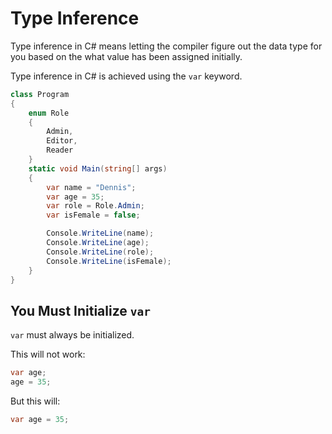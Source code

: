 # Type Inference
Type inference in C# means letting the compiler figure out the data type for you based on the what value has been assigned initially.

Type inference in C# is achieved using the `var` keyword.
```cs
class Program
{
    enum Role
    {
        Admin,
        Editor,
        Reader
    }
    static void Main(string[] args)
    {
        var name = "Dennis";
        var age = 35;
        var role = Role.Admin;
        var isFemale = false;

        Console.WriteLine(name);
        Console.WriteLine(age);
        Console.WriteLine(role);
        Console.WriteLine(isFemale);
    }
}
```

## You Must Initialize `var`
`var` must always be initialized.

This will not work:
```cs
var age;
age = 35;
```

But this will:
```cs
var age = 35;
```